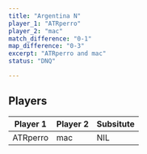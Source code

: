 ```yaml
---
title: "Argentina N"
player_1: "ATRperro"
player_2: "mac"
match_difference: "0-1"
map_difference: "0-3"
excerpt: "ATRperro and mac"
status: "DNQ"

---
```

## Players

| Player 1 | Player 2 | Subsitute |
| -- | -- | -- |
| ATRperro | mac | NIL |
